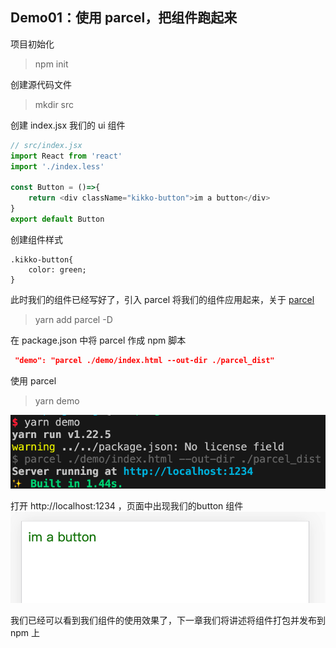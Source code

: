## Demo01：使用 parcel，把组件跑起来
项目初始化
> npm init  

创建源代码文件
> mkdir src

创建 index.jsx 我们的 ui 组件
```javascript
// src/index.jsx
import React from 'react'
import './index.less'

const Button = ()=>{
    return <div className="kikko-button">im a button</div>
}
export default Button

```
创建组件样式
```less
.kikko-button{
    color: green;
}
```
此时我们的组件已经写好了，引入 parcel 将我们的组件应用起来，关于 [parcel](https://parceljs.org/)
> yarn add parcel -D

在 package.json 中将 parcel 作成 npm 脚本
```json
 "demo": "parcel ./demo/index.html --out-dir ./parcel_dist"
```
使用 parcel
> yarn demo

![20210219161840.png](https://raw.githubusercontent.com/coderzzp/cloud-image/main/vs-picgo20210219161840.png)

打开 http://localhost:1234 ，页面中出现我们的button 组件
![20210219161957.png](https://raw.githubusercontent.com/coderzzp/cloud-image/main/vs-picgo20210219161957.png)

我们已经可以看到我们组件的使用效果了，下一章我们将讲述将组件打包并发布到npm 上